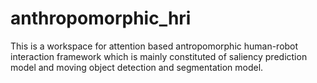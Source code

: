 # anthropomorphic_hri
This is a workspace for attention based antropomorphic human-robot interaction framework which is mainly constituted of saliency prediction model and moving object detection and segmentation model. 
